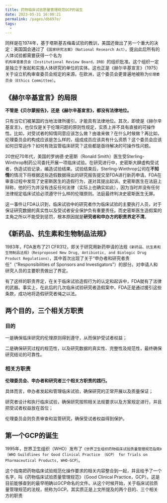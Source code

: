 ```yaml
---
title: 药物临床试验质量管理规范GCP的诞生
date: 2023-05-31 16:00:21
permalink: /pages/db697e/
tags:
  - 
---
```

同样是在1974年，基于塔斯基吉梅毒试验的教训，美国还做出了另一个重大的决定：美国国会通过了《```国家研究法案》（National Research Act）```，提出此后所有的人体试验都需要获得一个名为```机构审查委员会（Institutional Review Board，IRB）```的组织批准。这个组织一定是独立于发起和实施人体研究的单位的实体。这也正是《赫尔辛基宣言》（1975）关于设立机构审查委员会规定的来源。在欧洲，这个委员会更普遍地被称为```伦理委员会（Ethics Committee）```。

## 《赫尔辛基宣言》的局限
**不管是《贝尔蒙报告》，还是《赫尔辛基宣言》，都没有法律地位。**

只有当它们被某国的当地法律所援引，才能具有法律地位。其次，即使是《赫尔辛基宣言》，也仅仅是关于伦理问题的原则性规定，实质上并不具有直接的可操作性。比如，对受试者的知情同意应该怎么做？由谁来做？在什么时候做？再比如，伦理委员会的构成应该是怎么样的，组成成员应该具有什么资质？这个委员会应该如何日常运作？如何有效监管临床研究？这些都是亟待解决的可操作性问题。

20世纪70年代，美国的罗纳德·史密斯（Ronald Smith）医生受Sterling-Winthrop制药公司委托开展一项临床试验。在研究进行中，史密斯大肆虚构受试者，伪造试验记录，编造试验结果。试验结束后，Sterling-Winthrop公司在**不知情**的情况下将根据这些造假数据得出的研究报告提交至FDA进行新药申请。FDA在审查过程中发现了史密斯医生的造假行为，遂对其提出起诉。史密斯医生在法庭上辩称，他的行为并没有违反任何法律（实际上也确实如此），因为当时并没有任何法律规定临床试验必须遵守什么样的伦理原则。法庭最终判决史密斯医生无罪。

这一事件让FDA认识到，临床试验中的研究者作为临床试验的主要执行人员，对于保证研究数据的真实性以及受试者安全保护负有重要责任。而史密斯医生造假案的主角之所以不能受到惩罚，根本原因就是**研究者和申办方的职责界定不清**。


## 《新药品、抗生素和生物制品法规》
1983年，FDA发布了21 CFR312，即关于研究用新药申请的法规```《新药品、抗生素和生物制品法规》（Resproposed New Drug, Antibiotic, and Biologic Drug Product Regulations）```，其中首次出现了关于“申办者和研究者责任”（“Responsibilities of Sponsors and Investigators”）的部分。对申请人和研究人员的主要职责做出了界定。

有了这样的职责界定，在关于临床试验造假行为的认定和起诉中，FDA就有了法律的武器。事实上，在此后的几次临床试验研究者造假案中，FDA正是通过援引这些条款，成功地将造假研究者绳之以法。

## 两个目的，三个相关方职责
### 目的

一是确保临床研究的伦理原则得到遵守，从而保护受试者权益；

二是确保研究过程的规范性，以及研究数据的真实性、完整性及规范性，最终确保研究结论的可靠性。

### 相关方职责
**伦理委员会、申办者和研究者三个相关方职责的践行。**

具体而言，申办者发起和管理临床试验，确保研究的正常开展以及质量保证；

研究者设计和执行临床试验，确保研究按照相关法规要求以及方案规定进行，并且把受试者权益放在首位；

伦理委员会则负责审查和监管研究，确保受试者权益得到保护。

## 第一个GCP的诞生

1995年，世界卫生组织（WHO）发布了```《世界卫生组织药物临床试验质量管理规范指南》［WHO Guildlines for Good Clinical Practice （GCP） for Trials on Pharmaceutical Products, WHO-GCP］```。

这个指南把药物临床试验规范化操作要求的相关内容整合到一起，并且给予了一个名字，叫《药物临床试验质量管理规范》（Good Clinical Practice，GCP）。这是目前能够查到的最早明确以GCP命名的文件。从这个时候开始，关于临床试验质量管理规范的法规，统称为GCP。其实质正是上文所提及的两个目的、三个相关方的职责
